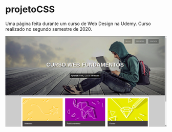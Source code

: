 # projetoCSS

Uma página feita durante um curso de Web Design na Udemy. Curso realizado no segundo semestre de 2020.

![](imagens/print.png)
